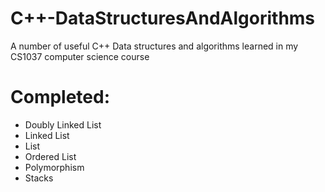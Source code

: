 # C++-DataStructuresAndAlgorithms
A number of useful C++ Data structures and algorithms learned in my CS1037 computer science course
# Completed:
- Doubly Linked List
- Linked List
- List
- Ordered List
- Polymorphism
- Stacks

